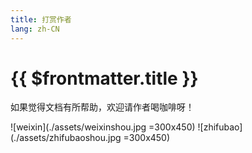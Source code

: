 ```yaml
---
title: 打赏作者
lang: zh-CN
---
```


# {{ $frontmatter.title }}

如果觉得文档有所帮助，欢迎请作者喝咖啡呀！

![weixin](./assets/weixinshou.jpg =300x450)         ![zhifubao](./assets/zhifubaoshou.jpg =300x450)

